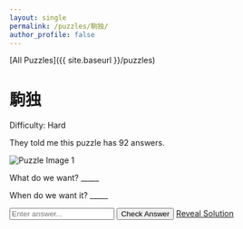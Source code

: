 ```yaml
---
layout: single
permalink: /puzzles/駒独/
author_profile: false
---
```


[All Puzzles]({{ site.baseurl }}/puzzles)

<h1 class="puzzle-title">駒独</h1>

<div class="puzzle-difficulty">
  <span class="difficulty-label">Difficulty:</span>
  <span class="difficulty-rating hard">Hard</span>
</div>

<p class="puzzle-flavor-text">They told me this puzzle has 92 answers.</p>

<div class="puzzle-images">
  <img src="{{ site.baseurl }}/assets/puzzles/駒独/image1.png" alt="Puzzle Image 1" class="puzzle-image">
</div>

<p>What do we want? _____</p>
    
<p>When do we want it? _____</p>

<div class="puzzle-actions">
  <input type="text" id="puzzle-answer-input" class="puzzle-input" placeholder="Enter answer...">
  <button id="check-answer-btn" class="puzzle-button check-answer-button">Check Answer</button>
  <a href="{{ site.baseurl }}/puzzles/駒独/solution" class="puzzle-button reveal-solution-button">Reveal Solution</a>
</div>

<div id="answer-feedback" class="answer-feedback" style="display: none;"></div>

<script>
// Define the correct answer for this puzzle
const PUZZLE_ANSWER = "KBBQ RN";
</script>
<script src="{{ site.baseurl }}/assets/js/puzzle.js"></script>
